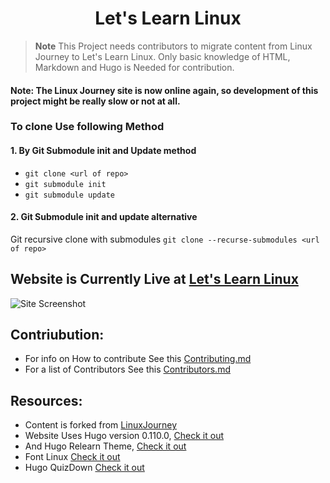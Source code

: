 <H1 align="center">Let's Learn Linux</H1>

> **Note**
> This Project needs contributors to migrate content from Linux Journey to Let's Learn Linux. Only basic knowledge of HTML, Markdown and Hugo is Needed for contribution. 

#### Note: The Linux Journey site is now online again, so development of this project might be really slow or not at all.
### To clone Use following Method 

#### 1. By Git Submodule init and Update method 
- `git clone <url of repo>`
- `git submodule init`
- `git submodule update`

#### 2. Git Submodule init and update alternative

Git recursive clone with submodules `git clone --recurse-submodules <url of repo>`

## Website is Currently Live at [Let's Learn Linux](https://prakash4844.github.io/Let-s-Learn-Linux/)

![Site Screenshot](https://user-images.githubusercontent.com/81550376/217021343-cba02685-8418-48ae-afeb-e0dc2993d53d.png)

## Contriubution:
- For info on How to contribute See this [Contributing.md](CONTRIBUTING.md)
- For a list of Contributors See this [Contributors.md](Contributors.md)

## Resources:
- Content is forked from [LinuxJourney](https://github.com/cindyq/linuxjourney)
- Website Uses Hugo version 0.110.0, [Check it out](https://gohugo.io/)
- And Hugo Relearn Theme, [Check it out](https://github.com/McShelby/hugo-theme-relearn)
- Font Linux [Check it out](https://github.com/lkundrak/font-linux)
- Hugo QuizDown [Check it out](https://github.com/bonartm/hugo-quiz)
